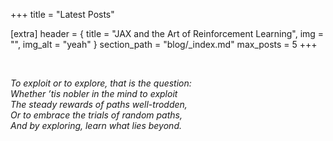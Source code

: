 +++
title = "Latest Posts"

[extra]
header = { title = "JAX and the Art of Reinforcement Learning", img = "", img_alt = "yeah" }
section_path = "blog/_index.md"
max_posts = 5
+++

</br>

*To exploit or to explore, that is the question:*  
*Whether ’tis nobler in the mind to exploit*  
*The steady rewards of paths well-trodden,*  
*Or to embrace the trials of random paths,*  
*And by exploring, learn what lies beyond.*
